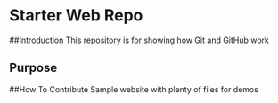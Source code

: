 # Starter Web Repo

##Introduction
This repository is for showing how Git and GitHub work

## Purpose

##How To Contribute
Sample website with plenty of files for demos